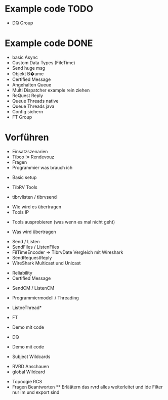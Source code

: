 # Example code TODO
* DQ Group

# Example code DONE
* basic Async
* Custom Data Types (FileTime)
* Send huge msg
* Objekt B�ume
* Certified Message
* Angehalten Queue
* Multi Dispatcher example rein ziehen
* ReQuest Reply
* Queue Threads native
* Queue Threads java
* Config sichern
* FT Group

# Vorführen
- Einsatzszenarien
- Tibco != Rendevouz
- Fragen
- Programmier was brauch ich
* Basic setup
- TibRV Tools
* tibrvlisten / tibrvsend
- Wie wird es übertragen
- Tools IP
* Tools ausprobieren (was wenn es mal nicht geht)
- Was wird übertragen
* Send / Listen
* SendFiles / ListenFiles
* FilTimeEncoder -> TibrvDate Vergleich mit Wireshark
* SendRequestReply
* WireShark Multicast und Unicast
- Reliability
- Certified Message
* SendCM / ListenCM
- Programmiermodell / Threading
* ListneThread*
- FT
* Demo mit code
- DQ
* Demo mit code
- Subject Wildcards
* RVRD Anschauen
* global Wildcard
- Topoogie RCS
- Fragen Beantworten
** Erläätern das rvrd alles weiterleitet und ide Filter nur im und export sind

